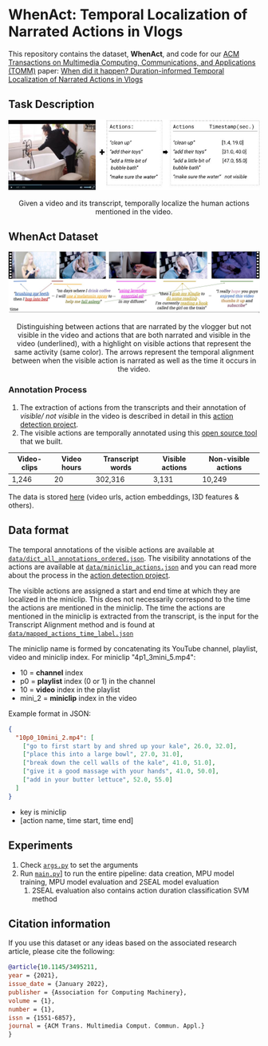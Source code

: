 # WhenAct: Temporal Localization of Narrated Actions in Vlogs

This repository contains the dataset, **WhenAct**, and code for our [ACM Transactions on Multimedia Computing, Communications, and Applications (TOMM)](https://dl.acm.org/journal/tomm) paper:
[When did it happen? Duration-informed Temporal Localization of Narrated
Actions in Vlogs](https://arxiv.org/abs/2202.08138)

## Task Description
![Example instance](images/annotation_example.jpg)
<p align="center"> Given a video and its transcript, temporally localize the human actions mentioned in the video. </p>

## WhenAct Dataset 
![Example instance](images/model_idea.jpg)
<p align="center">Distinguishing between actions that are narrated by the vlogger but not visible in the video
and actions that are both narrated and visible in the video (underlined), with a highlight on visible actions that represent the same
activity (same color). The arrows represent the temporal alignment between when the visible action is narrated as well as the time it
occurs in the video.</p>

### Annotation Process
1. The extraction of actions from the transcripts and their annotation of *visible/ not visible* in the video 
is described in detail in this [action detection project](https://github.com/OanaIgnat/vlog_action_recognition).
2. The visible actions are temporally annotated using this [open source tool](https://github.com/OanaIgnat/video_annotations) that we built.

Video-clips | Video hours | Transcript words | Visible actions | Non-visible actions |
------------ | ------------- | ------------- | ------------- | ------------- | 
1,246 | 20 | 302,316 | 3,131 | 10,249|

The data is stored [here](https://drive.google.com/drive/folders/1c44X6HJkQU45mK7XFXIULXZ9gZeWTQ30?usp=sharing) (video urls, action embeddings, I3D features & others).

## Data format
The temporal annotations of the visible actions are available at [`data/dict_all_annotations_ordered.json`](data_old/dict_all_annotations_ordered.json).
The visibility annotations of the actions are available at [`data/miniclip_actions.json`](data_old/miniclip_actions.json) and you can read more about 
the process in the [action detection project](https://github.com/OanaIgnat/vlog_action_recognition).

The visible actions are assigned a start and end time at which they are localized in the miniclip. This does not necessarily
correspond to the time the actions are mentioned in the miniclip. The time the actions are mentioned in the miniclip is extracted
from the transcript, is the input for the Transcript Alignment method and is found at [`data/mapped_actions_time_label.json`](data/mapped_actions_time_label.json) 


The miniclip name is formed by concatenating its YouTube channel, playlist, video and miniclip index. For miniclip "4p1_3mini_5.mp4":
* 10 = __channel__ index
* p0 = __playlist__ index (0 or 1) in the channel
* 10 = __video__ index in the playlist
* mini_2 = __miniclip__ index in the video


Example format in JSON:

```json
{
  "10p0_10mini_2.mp4": [
    ["go to first start by and shred up your kale", 26.0, 32.0],
    ["place this into a large bowl", 27.0, 31.0],
    ["break down the cell walls of the kale", 41.0, 51.0],
    ["give it a good massage with your hands", 41.0, 50.0],
    ["add in your butter lettuce", 52.0, 55.0]
  ]
}
```
* key is miniclip
* [action name, time start, time end]

## Experiments

1. Check [`args.py`](args.py) to set the arguments
2. Run [`main.py`](main.py)] to run the entire pipeline: data creation, MPU model training, MPU model evaluation and 2SEAL model evaluation
   1. 2SEAL evaluation also contains action duration classification SVM method


## Citation information
If you use this dataset or any ideas based on the associated research article, please cite the following:

```bibtex
@article{10.1145/3495211,
year = {2021},
issue_date = {January 2022},
publisher = {Association for Computing Machinery},
volume = {1},
number = {1},
issn = {1551-6857},
journal = {ACM Trans. Multimedia Comput. Commun. Appl.}
}
```


